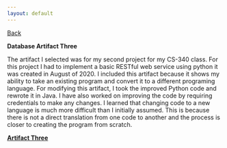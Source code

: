 ```yaml
---
layout: default
---
```

[Back](https://bsela75.github.io/)

**Database Artifact Three**

The artifact I selected was for my second project for my CS-340 class. For this project I had to implement a basic RESTful web service using python it was created in August of 2020. 
I included this artifact because it shows my ability to take an existing program and convert it to a different programing language.
For modifying this artifact, I took the improved Python code and rewrote it in Java. I have also worked on improving the code by requiring credentials to make any changes. I learned that changing code to a new language is much more difficult than I initially assumed. This is because there is not a direct translation from one code to another and the process is closer to creating the program from scratch. 


[**Artifact Three**]()
